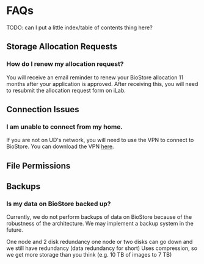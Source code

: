 # FAQs

TODO: can I put a little index/table of contents thing here?

## Storage Allocation Requests

### How do I renew my allocation request?

You will receive an email reminder to renew your BioStore allocation 11 months after your application is approved.  After receiving this, you will need to resubmit the allocation request form on iLab.

## Connection Issues

### I am unable to connect from my home.

If you are not on UD's network, you will need to use the VPN to connect to BioStore.  You can download the VPN [here](https://udeploy.udel.edu/software/anyconnect-vpn/).

## File Permissions

## Backups

### Is my data on BioStore backed up?

Currently, we do not perform backups of data on BioStore because of the robustness of the architecture.  We may implement a backup system in the future.

One node and 2 disk redundancy
one node or two disks can go down and we still have redundancy (data redundancy for short)
Uses compression, so we get more storage than you think (e.g. 10 TB of images to 7 TB)

